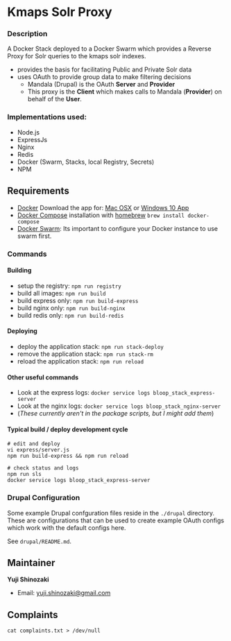 # Kmaps Solr Proxy

### Description
A Docker Stack deployed to a Docker Swarm which provides a Reverse Proxy for Solr queries to the kmaps solr indexes.   

- provides the basis for facilitating Public and Private Solr data
- uses OAuth to provide group data to make filtering decisions     
    - Mandala (Drupal) is the OAuth **Server** and **Provider**
    - This proxy is the **Client** which makes calls to Mandala (**Provider**) on behalf of the **User**.

### Implementations used:
- Node.js
- ExpressJs
- Nginx
- Redis
- Docker (Swarm, Stacks, local Registry, Secrets)
- NPM

## Requirements

- [Docker](http://docker.com) Download the app for: [Mac OSX](https://download.docker.com/mac/stable/Docker.dmg) or [Windows 10 App](https://download.docker.com/win/stable/InstallDocker.msi)
- [Docker Compose](http://docs.docker.com/compose/) installation with [homebrew](https://brew.sh/index_de.html) `brew install docker-compose`
- [Docker Swarm](https://docs.docker.com/engine/swarm/swarm-tutorial): Its important to configure your Docker instance to use swarm first.

### Commands

#### Building

- setup the registry: `npm run registry`
- build all images: `npm run build`
- build express only: `npm run build-express`
- build nginx only: `npm run build-nginx`
- build redis only: `npm run build-redis`

#### Deploying

- deploy the application stack: `npm run stack-deploy`
- remove the application stack: `npm run stack-rm`
- reload the application stack: `npm run reload`

#### Other useful commands

- Look at the express logs: `docker service logs bloop_stack_express-server`
- Look at the nginx logs: `docker service logs bloop_stack_nginx-server`
- (_These currently aren't in the package scripts, but I might add them_)

#### Typical build / deploy development cycle

```
# edit and deploy
vi express/server.js
npm run build-express && npm run reload

# check status and logs
npm run sls
docker service logs bloop_stack_express-server
```

### Drupal Configuration

Some example Drupal confguration files reside in the `./drupal` directory. 
 These are configurations that can be used to create example OAuth configs which work with the default configs here.
 
 
 See `drupal/README.md`.   

## Maintainer

**Yuji Shinozaki**

* Email: <yuji.shinozaki@gmail.com>

## Complaints

```cat complaints.txt > /dev/null```

